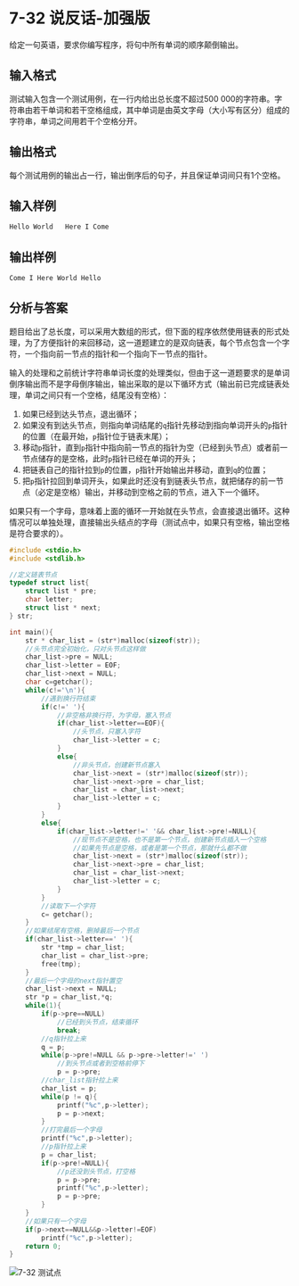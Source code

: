 # 7-32 说反话-加强版

给定一句英语，要求你编写程序，将句中所有单词的顺序颠倒输出。

## 输入格式

测试输入包含一个测试用例，在一行内给出总长度不超过500 000的字符串。字符串由若干单词和若干空格组成，其中单词是由英文字母（大小写有区分）组成的字符串，单词之间用若干个空格分开。

## 输出格式

每个测试用例的输出占一行，输出倒序后的句子，并且保证单词间只有1个空格。

## 输入样例

```c
Hello World   Here I Come
```

## 输出样例

```c
Come I Here World Hello
```

## 分析与答案

题目给出了总长度，可以采用大数组的形式，但下面的程序依然使用链表的形式处理，为了方便指针的来回移动，这一道题建立的是双向链表，每个节点包含一个字符，一个指向前一节点的指针和一个指向下一节点的指针。

输入的处理和之前统计字符串单词长度的处理类似，但由于这一道题要求的是单词倒序输出而不是字母倒序输出，输出采取的是以下循环方式（输出前已完成链表处理，单词之间只有一个空格，结尾没有空格）：

1. 如果已经到达头节点，退出循环；
2. 如果没有到达头节点，则指向单词结尾的`q`指针先移动到指向单词开头的`p`指针的位置（在最开始，`p`指针位于链表末尾）；
3. 移动`p`指针，直到`p`指针中指向前一节点的指针为空（已经到头节点）或者前一节点储存的是空格，此时`p`指针已经在单词的开头；
4. 把链表自己的指针拉到`p`的位置，`p`指针开始输出并移动，直到`q`的位置；
5. 把`p`指针拉回到单词开头，如果此时还没有到链表头节点，就把储存的前一节点（必定是空格）输出，并移动到空格之前的节点，进入下一个循环。

如果只有一个字母，意味着上面的循环一开始就在头节点，会直接退出循环。这种情况可以单独处理，直接输出头结点的字母（测试点中，如果只有空格，输出空格是符合要求的）。

```c
#include <stdio.h>
#include <stdlib.h>

//定义链表节点
typedef struct list{
    struct list * pre;
    char letter;
    struct list * next;
} str;

int main(){
    str * char_list = (str*)malloc(sizeof(str));
    //头节点完全初始化，只对头节点这样做
    char_list->pre = NULL;
    char_list->letter = EOF;
    char_list->next = NULL;
    char c=getchar();
    while(c!='\n'){
        //遇到换行符结束
        if(c!=' '){
            //非空格非换行符，为字母，塞入节点
            if(char_list->letter==EOF){
                //头节点，只塞入字符
                char_list->letter = c;
            }
            else{
                //非头节点，创建新节点塞入
                char_list->next = (str*)malloc(sizeof(str));
                char_list->next->pre = char_list;
                char_list = char_list->next;
                char_list->letter = c;
            }
        }
        else{
            if(char_list->letter!=' '&& char_list->pre!=NULL){
                //现节点不是空格，也不是第一个节点，创建新节点插入一个空格
                //如果先节点是空格，或者是第一个节点，那就什么都不做
                char_list->next = (str*)malloc(sizeof(str));
                char_list->next->pre = char_list;
                char_list = char_list->next;
                char_list->letter = c;
            }
        }
        //读取下一个字符
        c= getchar();
    }
    //如果结尾有空格，删掉最后一个节点
    if(char_list->letter==' '){
        str *tmp = char_list;
        char_list = char_list->pre;
        free(tmp);
    }
    //最后一个字母的next指针置空
    char_list->next = NULL;
    str *p = char_list,*q;
    while(1){
        if(p->pre==NULL)
            //已经到头节点，结束循环
            break;
        //q指针拉上来
        q = p;
        while(p->pre!=NULL && p->pre->letter!=' ')
            //到头节点或者到空格前停下
            p = p->pre;
        //char_list指针拉上来
        char_list = p;
        while(p != q){
            printf("%c",p->letter);
            p = p->next;
        }
        //打完最后一个字母
        printf("%c",p->letter);
        //p指针拉上来
        p = char_list;
        if(p->pre!=NULL){
            //p还没到头节点，打空格
            p = p->pre;
            printf("%c",p->letter);
            p = p->pre;
        }
    }
    //如果只有一个字母
    if(p->next==NULL&&p->letter!=EOF)
        printf("%c",p->letter);
    return 0;
}
```

![7-32 测试点](https://picb.waku.icu/picb/2024/05/14/202405141503419.png)